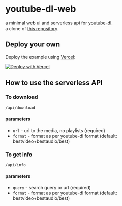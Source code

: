 # youtube-dl-web

a minimal web ui and serverless api for [youtube-dl](https://github.com/ytdl-org/youtube-dl). \
a clone of [this repository](https://github.com/saanuregh/youtube-dl-web)

## Deploy your own

Deploy the example using [Vercel](https://vercel.com):

[![Deploy with Vercel](https://vercel.com/button)](https://vercel.com/import/project?template=https://github.com/ectora/yozora)

## How to use the serverless API

### To download

`/api/download`

#### parameters

- `url` - url to the media, no playlists (required)
- `format` - format as per youtube-dl format (default: bestvideo+bestaudio/best)

### To get info

`/api/info`

#### parameters

- `query` - search query or url (required)
- `format` - format as per youtube-dl format (default: bestvideo+bestaudio/best)

